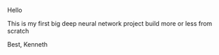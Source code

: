 Hello

This is my first big deep neural network project build more or less from scratch

Best,
Kenneth 